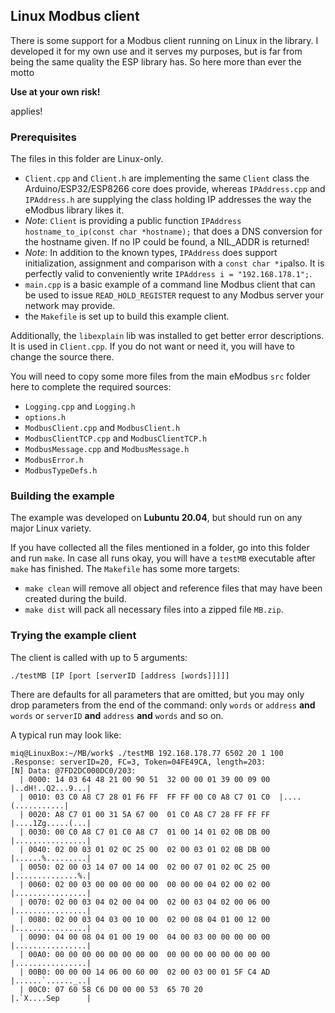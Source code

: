 ## Linux Modbus client
There is some support for a Modbus client running on Linux in the library.
I developed it for my own use and it serves my purposes, but is far from being the same quality the ESP library has.
So here more than ever the motto

**Use at your own risk!**

applies!

### Prerequisites
The files in this folder are Linux-only. 
- ``Client.cpp`` and ``Client.h`` are implementing the same ``Client`` class the Arduino/ESP32/ESP8266 core does provide, whereas ``IPAddress.cpp`` and ``IPAddress.h`` are supplying the class holding IP addresses the way the eModbus library likes it.
- *Note*: ``Client`` is providing a public function ``IPAddress hostname_to_ip(const char *hostname);`` that does a DNS conversion for the hostname given. If no IP could be found, a NIL_ADDR is returned!
- *Note*: In addition to the known types, ``IPAddress`` does support initialization, assignment and comparison with a ``const char *ip``also. It is perfectly valid to conveniently write ``IPAddress i = "192.168.178.1";``.
- ``main.cpp`` is a basic example of a command line Modbus client that can be used to issue ``READ_HOLD_REGISTER`` request to any Modbus server your network may provide. 
- the ``Makefile`` is set up to build this example client.

Additionally, the ``libexplain`` lib was installed to get better error descriptions. It is used in ``Client.cpp``.
If you do not want or need it, you will have to change the source there.

You will need to copy some more files from the main eModbus ``src`` folder here to complete the required sources:
- ``Logging.cpp`` and ``Logging.h``
- ``options.h``
- ``ModbusClient.cpp`` and ``ModbusClient.h``
- ``ModbusClientTCP.cpp`` and ``ModbusClientTCP.h``
- ``ModbusMessage.cpp`` and ``ModbusMessage.h``
- ``ModbusError.h``
- ``ModbusTypeDefs.h``

### Building the example
The example was developed on **Lubuntu 20.04**, but should run on any major Linux variety.

If you have collected all the files mentioned in a folder, go into this folder and run ``make``.
In case all runs okay, you will have a ``testMB`` executable after ``make`` has finished.
The ``Makefile`` has some more targets:
- ``make clean`` will remove all object and reference files that may have been created during the build.
- ``make dist`` will pack all necessary files into a zipped file ``MB.zip``.

### Trying the example client
The client is called with up to 5 arguments:
```
./testMB [IP [port [serverID [address [words]]]]]
```
There are defaults for all parameters  that are omitted, but you may only drop parameters from the end of the command:
only ``words`` or ``address`` **and** ``words`` or ``serverID`` **and** ``address`` **and** ``words`` and so on.

A typical run may look like:
```
miq@LinuxBox:~/MB/work$ ./testMB 192.168.178.77 6502 20 1 100
.Response: serverID=20, FC=3, Token=04FE49CA, length=203:
[N] Data: @7FD2DC000DC0/203:
  | 0000: 14 03 64 48 21 00 90 51  32 00 00 01 39 00 09 00  |..dH!..Q2...9...|
  | 0010: 03 C0 A8 C7 28 01 F6 FF  FF FF 00 C0 A8 C7 01 C0  |....(...........|
  | 0020: A8 C7 01 00 31 5A 67 00  01 C0 A8 C7 28 FF FF FF  |....1Zg.....(...|
  | 0030: 00 C0 A8 C7 01 C0 A8 C7  01 00 14 01 02 0B DB 00  |................|
  | 0040: 02 00 03 01 02 0C 25 00  02 00 03 01 02 0B DB 00  |......%.........|
  | 0050: 02 00 03 14 07 00 14 00  02 00 07 01 02 0C 25 00  |..............%.|
  | 0060: 02 00 03 00 00 00 00 00  00 00 00 04 02 00 02 00  |................|
  | 0070: 02 00 03 04 02 00 04 00  02 00 03 04 02 00 06 00  |................|
  | 0080: 02 00 03 04 03 00 10 00  02 00 08 04 01 00 12 00  |................|
  | 0090: 04 00 08 04 01 00 19 00  04 00 03 00 00 00 00 00  |................|
  | 00A0: 00 00 00 00 00 00 00 00  00 00 00 00 00 00 00 00  |................|
  | 00B0: 00 00 00 14 06 00 60 00  02 00 03 00 01 5F C4 AD  |......`......_..|
  | 00C0: 07 60 58 C6 D0 00 00 53  65 70 20                 |.`X....Sep      |
```
